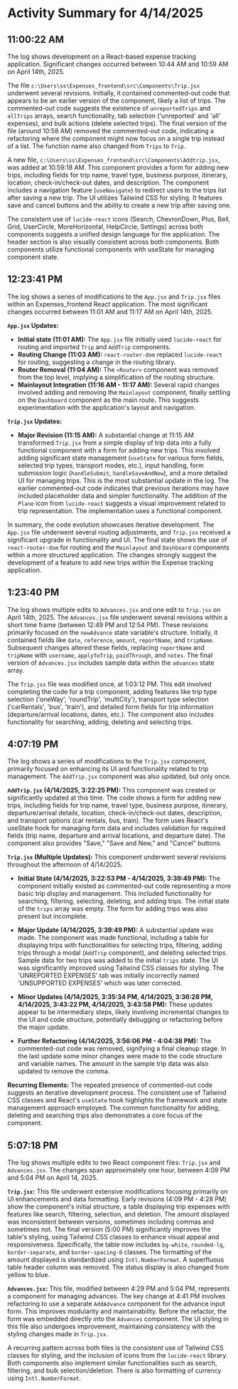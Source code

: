 # Activity Summary for 4/14/2025

## 11:00:22 AM
The log shows development on a React-based expense tracking application.  Significant changes occurred between 10:44 AM and 10:59 AM on April 14th, 2025.

The file `c:\Users\ss\Expenses_frontend\src\Components\Trip.jsx` underwent several revisions. Initially, it contained commented-out code that appears to be an earlier version of the component, likely a list of trips. The commented-out code suggests the existence of  `unreportedTrips` and `allTrips` arrays,  search functionality,  tab selection ('unreported' and 'all' expenses), and bulk actions (delete selected trips).  The final version of the file (around 10:58 AM)  removed the commented-out code, indicating a refactoring where the component might now focus on a single trip instead of a list.  The function name also changed from `Trips` to `Trip`.


A new file, `c:\Users\ss\Expenses_frontend\src\Components\Addtrip.jsx`, was added at 10:59:18 AM. This component provides a form for adding new trips, including fields for trip name, travel type, business purpose, itinerary, location, check-in/check-out dates, and description. The component includes a navigation feature (`useNavigate`) to redirect users to the trips list after saving a new trip.  The UI utilizes Tailwind CSS for styling.  It features save and cancel buttons and the ability to create a new trip after saving one.


The consistent use of `lucide-react` icons (Search, ChevronDown, Plus, Bell, Grid, UserCircle, MoreHorizontal, HelpCircle, Settings) across both components suggests a unified design language for the application.  The header section is also visually consistent across both components.  Both components utilize functional components with useState for managing component state.


## 12:23:41 PM
The log shows a series of modifications to the `App.jsx` and `Trip.jsx` files within an Expenses_frontend React application.  The most significant changes occurred between 11:01 AM and 11:17 AM on April 14th, 2025.

**`App.jsx` Updates:**

* **Initial state (11:01 AM):** The `App.jsx` file initially used `lucide-react` for routing and imported `Trip` and `AddTrip` components.
* **Routing Change (11:03 AM):**  `react-router-dom` replaced `lucide-react` for routing, suggesting a change in the routing library.
* **Router Removal (11:04 AM):**  The `<Router>` component was removed from the top level, implying a simplification of the routing structure.
* **Mainlayout Integration (11:16 AM - 11:17 AM):** Several rapid changes involved adding and removing the `Mainlayout` component, finally settling on  the `Dashboard` component as the main route.  This suggests experimentation with the application's layout and navigation.


**`Trip.jsx` Updates:**

* **Major Revision (11:15 AM):** A substantial change at 11:15 AM transformed `Trip.jsx` from a simple display of trip data into a fully functional component with a form for adding new trips. This involved adding significant state management (`useState` for various form fields, selected trip types, transport modes, etc.), input handling, form submission logic (`handleSubmit`, `handleSaveAndNew`), and a more detailed UI for managing trips.  This is the most substantial update in the log.  The earlier commented-out code indicates that previous iterations may have included placeholder data and simpler functionality.  The addition of the `Plane` icon from `lucide-react` suggests a visual improvement related to trip representation.  The implementation uses a functional component.


In summary, the code evolution showcases iterative development.  The `App.jsx` file underwent several routing adjustments, and `Trip.jsx` received a significant upgrade in functionality and UI.  The final state shows the use of `react-router-dom` for routing and the `Mainlayout` and `Dashboard` components within a more structured application. The changes strongly suggest the development of a feature to add new trips within the Expense tracking application.


## 1:23:40 PM
The log shows multiple edits to `Advances.jsx` and one edit to `Trip.jsx` on April 14th, 2025.  The `Advances.jsx` file underwent several revisions within a short time frame (between 12:49 PM and 12:54 PM).  These revisions primarily focused on the `newAdvance` state variable's structure. Initially, it contained fields like `date`, `reference`, `amount`, `reportName`, and `tripName`. Subsequent changes altered these fields, replacing `reportName` and `tripName` with `username`, `applyToTrip`, `paidThrough`, and `notes`. The final version of `Advances.jsx` includes sample data within the `advances` state array.


The `Trip.jsx` file was modified once, at 1:03:12 PM. This edit involved completing the code for a trip component, adding features like trip type selection ('oneWay', 'roundTrip', 'multiCity'), transport type selection ('carRentals', 'bus', 'train'), and detailed form fields for trip information (departure/arrival locations, dates, etc.). The component also includes functionality for searching, adding, deleting and selecting trips.


## 4:07:19 PM
The log shows a series of modifications to the `Trip.jsx` component,  primarily focused on enhancing its UI and functionality related to trip management.  The `AddTrip.jsx` component was also updated, but only once.

**`AddTrip.jsx` (4/14/2025, 3:22:25 PM):** This component was created or significantly updated at this time.  The code shows a form for adding new trips, including fields for trip name, travel type, business purpose, itinerary, departure/arrival details, location, check-in/check-out dates, description, and transport options (car rentals, bus, train).  The form uses React's useState hook for managing form data and includes validation for required fields (trip name, departure and arrival locations, and departure date).  The component also provides "Save," "Save and New," and "Cancel" buttons.


**`Trip.jsx` (Multiple Updates):**  This component underwent several revisions throughout the afternoon of 4/14/2025.

* **Initial State (4/14/2025, 3:22:53 PM - 4/14/2025, 3:39:49 PM):** The component initially existed as commented-out code representing a more basic trip display and management. This included functionality for searching, filtering, selecting, deleting, and adding trips.  The initial state of the `trips` array was empty.  The form for adding trips was also present but incomplete.

* **Major Update (4/14/2025, 3:39:49 PM):** A substantial update was made.  The component was made functional, including a table for displaying trips with functionalities for selecting trips, filtering, adding trips through a modal (`AddTrip` component), and deleting selected trips. Sample data for two trips was added to the initial `trips` state.  The UI was significantly improved using Tailwind CSS classes for styling. The 'UNREPORTED EXPENSES' tab was initially incorrectly named 'UNSUPPORTED EXPENSES' which was later corrected.

* **Minor Updates (4/14/2025, 3:35:34 PM, 4/14/2025, 3:36:28 PM, 4/14/2025, 3:43:22 PM, 4/14/2025, 3:43:58 PM):** These updates appear to be intermediary steps, likely involving incremental changes to the UI and code structure, potentially debugging or refactoring before the major update.

* **Further Refactoring (4/14/2025, 3:56:06 PM - 4:04:38 PM):** The commented-out code was removed, signifying a final cleanup stage.  In the last update some minor changes were made to the code structure and variable names. The amount in the sample trip data was also updated to remove the comma.


**Recurring Elements:**  The repeated presence of commented-out code suggests an iterative development process.  The consistent use of Tailwind CSS classes and React's `useState` hook highlights the framework and state management approach employed. The common functionality for adding, deleting and searching trips also demonstrates a core focus of the component.


## 5:07:18 PM
The log shows multiple edits to two React component files: `Trip.jsx` and `Advances.jsx`.  The changes span approximately one hour, between 4:09 PM and 5:04 PM on April 14, 2025.

**`Trip.jsx`:** This file underwent extensive modifications focusing primarily on UI enhancements and data formatting.  Early revisions (4:09 PM - 4:28 PM) show the component's initial structure, a table displaying trip expenses with features like search, filtering, selection, and deletion. The amount displayed was inconsistent between versions, sometimes including commas and sometimes not.  The final version (5:00 PM) significantly improves the table's styling, using Tailwind CSS classes to enhance visual appeal and responsiveness.  Specifically, the table now includes `bg-white`, `rounded-lg`, `border-separate`, and `border-spacing-0` classes. The formatting of the amount displayed is standardized using `Intl.NumberFormat`. A superfluous table header column was removed. The status display is also changed from yellow to blue.

**`Advances.jsx`:** This file, modified between 4:29 PM and 5:04 PM, represents a component for managing advances. The key change at 4:41 PM involves refactoring to use a separate `AddAdvance` component for the advance input form. This improves modularity and maintainability.  Before the refactor, the form was embedded directly into the `Advances` component.  The UI styling in this file also undergoes improvement, maintaining consistency with the styling changes made in `Trip.jsx`.


A recurring pattern across both files is the consistent use of Tailwind CSS classes for styling, and the inclusion of icons from the `lucide-react` library.  Both components also implement similar functionalities such as search, filtering, and bulk selection/deletion.  There is also formatting of currency using `Intl.NumberFormat`.
